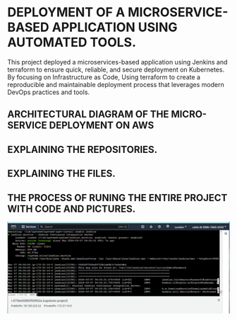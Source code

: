 # DEPLOYMENT OF A MICROSERVICE-BASED APPLICATION USING AUTOMATED TOOLS.

This project deployed a microservices-based application using Jenkins and terraform to ensure quick, reliable, and secure deployment on Kubernetes. By focusing on Infrastructure as Code, Using terraform to create a reproducible and maintainable deployment process that leverages modern DevOps practices and tools.

## ARCHITECTURAL DIAGRAM OF THE MICRO-SERVICE DEPLOYMENT ON AWS


## EXPLAINING THE REPOSITORIES.


## EXPLAINING THE FILES. 


## THE PROCESS OF RUNING THE ENTIRE PROJECT WITH CODE AND PICTURES.

![alt text](capstone-pictures/capstone1.PNG)